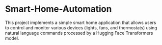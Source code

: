 # Smart-Home-Automation
This project implements a simple smart home application that allows users to control and monitor various devices (lights, fans, and thermostats) using natural language commands processed by a Hugging Face Transformers model.
